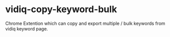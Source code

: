 # vidiq-copy-keyword-bulk
Chrome Extention which can copy and export multiple / bulk keywords from vidiq keyword page.
